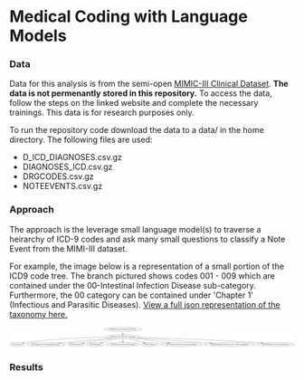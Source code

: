 # Medical Coding with Language Models

### Data

Data for this analysis is from the semi-open [MIMIC-III Clinical Dataset](https://physionet.org/content/mimiciii/1.4/). **The data is not permenantly stored in this repository.** To access the data, follow the steps on the linked website and complete the necessary trainings. This data is for research purposes only.

To run the repository code download the data to a data/ in the home directory. The following files are used:
- D_ICD_DIAGNOSES.csv.gz
- DIAGNOSES_ICD.csv.gz
- DRGCODES.csv.gz
- NOTEEVENTS.csv.gz

### Approach

The approach is the leverage small language model(s) to traverse a heirarchy of ICD-9 codes and ask many small questions to classify a Note Event from the MIMI-III dataset.

For example, the image below is a representation of a small portion of the ICD9 code tree. The branch pictured shows codes 001 - 009 which are contained under the 00-Intestinal Infection Disease sub-category. Furthermore, the 00 category can be contained under 'Chapter 1' (Infectious and Parasitic Diseases). [View a full json representation of the taxonomy here.](./icd9_full.json)

![alt text](images/image.png)  
  

### Results

